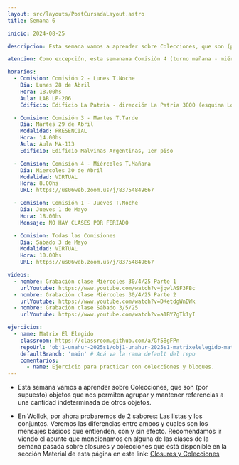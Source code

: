 ```yaml
---
layout: src/layouts/PostCursadaLayout.astro
title: Semana 6

inicio: 2024-08-25

descripcion: Esta semana vamos a aprender sobre Colecciones, que son (por supuesto) objetos que nos permiten agrupar y mantener referencias a una cantidad indeterminada de otros objetos.

atencion: Como excepción, esta semanana Comisión 4 (turno mañana - miércoles 8hs) tendrá clase virtual. El link se encuentra detallado abajo.

horarios:
  - Comision: Comisión 2 - Lunes T.Noche
    Dia: Lunes 28 de Abril
    Hora: 18.00hs
    Aula: LAB LP-206
    Edificio: Edificio La Patria - dirección La Patria 3800 (esquina Los Toldos)

  - Comision: Comisión 3 - Martes T.Tarde
    Dia: Martes 29 de Abril
    Modalidad: PRESENCIAL
    Hora: 14.00hs
    Aula: Aula MA-113
    Edificio: Edificio Malvinas Argentinas, 1er piso

  - Comision: Comisión 4 - Miércoles T.Mañana
    Dia: Miercoles 30 de Abril
    Modalidad: VIRTUAL
    Hora: 8.00hs
    URL: https://us06web.zoom.us/j/83754849667

  - Comision: Comisión 1 - Jueves T.Noche
    Dia: Jueves 1 de Mayo
    Hora: 18.00hs
    Mensaje: NO HAY CLASES POR FERIADO

  - Comision: Todas las Comisiones
    Dia: Sábado 3 de Mayo
    Modalidad: VIRTUAL
    Hora: 10.00hs
    URL: https://us06web.zoom.us/j/83754849667

videos:
  - nombre: Grabación clase Miércoles 30/4/25 Parte 1
    urlYoutube: https://www.youtube.com/watch?v=jqwlASF3FBc
  - nombre: Grabación clase Miércoles 30/4/25 Parte 2
    urlYoutube: https://www.youtube.com/watch?v=DKetdgWnDWk
  - nombre: Grabación clase Sábado 3/5/25
    urlYoutube: https://www.youtube.com/watch?v=a1BY7gTk1yI

ejercicios:
  - name: Matrix El Elegido
    classroom: https://classroom.github.com/a/Gf58gFPn
    repoUrl: 'obj1-unahur-2025s1/obj1-unahur-2025s1-matrixelelegido-matrixElElegido' # Acá va la URL del repo sin el "https://github.com/"
    defaultBranch: 'main' # Acá va la rama default del repo
    comentarios:
      - name: Ejercicio para practicar con colecciones y bloques.
---
```


- Esta semana vamos a aprender sobre Colecciones, que son (por supuesto) objetos que nos permiten agrupar y mantener referencias a una cantidad indeterminada de otros objetos.

- En Wollok, por ahora probaremos de 2 sabores: Las listas y los conjuntos. Veremos las diferencias entre ambos y cuales son los mensajes básicos que entienden, con y sin efecto. Recomendamos ir viendo el apunte que mencionamos en alguna de las clases de la semana pasada sobre closures y colecciones que está disponible en la sección Material de esta página en este link:
  <a href="https://objetos1wollokunq.gitlab.io/material/guia-colecciones-basicas.pdf" target="_blank">Closures y Colecciones</a>
